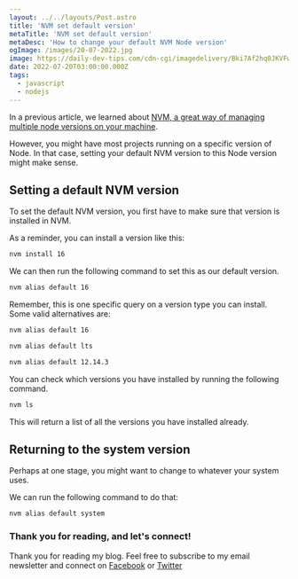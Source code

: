 ```yaml
---
layout: ../../layouts/Post.astro
title: 'NVM set default version'
metaTitle: 'NVM set default version'
metaDesc: 'How to change your default NVM Node version'
ogImage: /images/20-07-2022.jpg
image: https://daily-dev-tips.com/cdn-cgi/imagedelivery/Bki7Af2hq0JKVFw1XYYMQg/19659e78-260b-4790-7dd2-d2edc2ff9500
date: 2022-07-20T03:00:00.000Z
tags:
  - javascript
  - nodejs
---
```


In a previous article, we learned about [NVM, a great way of managing multiple node versions on your machine](https://daily-dev-tips.com/posts/managing-multiple-node-versions-with-nvm/).

However, you might have most projects running on a specific version of Node.
In that case, setting your default NVM version to this Node version might make sense.

## Setting a default NVM version

To set the default NVM version, you first have to make sure that version is installed in NVM.

As a reminder, you can install a version like this:

```bash
nvm install 16
```

We can then run the following command to set this as our default version.

```bash
nvm alias default 16
```

Remember, this is one specific query on a version type you can install.
Some valid alternatives are:

```bash
nvm alias default 16

nvm alias default lts

nvm alias default 12.14.3
```

You can check which versions you have installed by running the following command.

```bash
nvm ls
```

This will return a list of all the versions you have installed already.

## Returning to the system version

Perhaps at one stage, you might want to change to whatever your system uses.

We can run the following command to do that:

```bash
nvm alias default system
```

### Thank you for reading, and let's connect!

Thank you for reading my blog. Feel free to subscribe to my email newsletter and connect on [Facebook](https://www.facebook.com/DailyDevTipsBlog) or [Twitter](https://twitter.com/DailyDevTips1)
